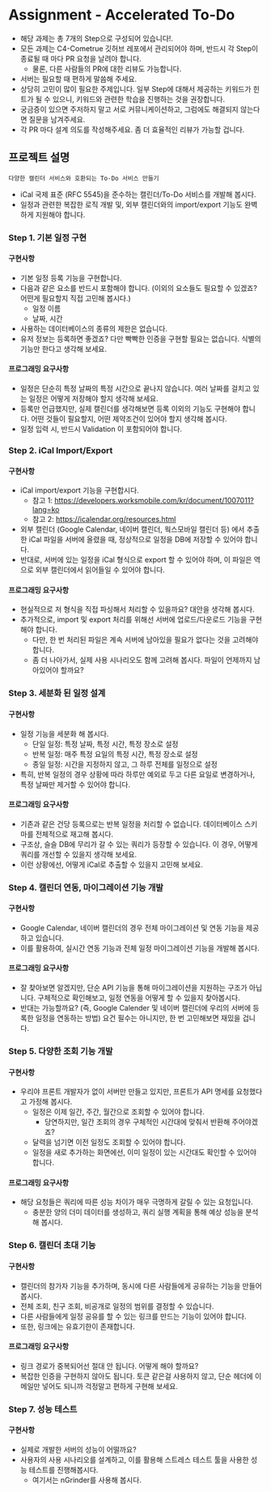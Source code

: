 # Assignment - Accelerated To-Do

- 해당 과제는 총 7개의 Step으로 구성되어 있습니다!.
- 모든 과제는 C4-Cometrue 깃허브 레포에서 관리되어야 하며, 반드시 각 Step이 종료될 때 마다 PR 요청을 날려야 합니다.
  - 물론, 다른 사람들의 PR에 대한 리뷰도 가능합니다.
- 서버는 필요할 때 편하게 말씀해 주세요.
- 상당히 고민이 많이 필요한 주제입니다. 일부 Step에 대해서 제공하는 키워드가 힌트가 될 수 있으니, 키워드와 관련한 학습을 진행하는 것을 권장합니다.
- 궁금증이 있으면 주저하지 말고 서로 커뮤니케이션하고, 그럼에도 해결되지 않는다면 질문을 남겨주세요.
- 각 PR 마다 설계 의도를 작성해주세요. 좀 더 효율적인 리뷰가 가능할 겁니다.

## 프로젝트 설명
`다양한 캘린더 서비스와 호환되는 To-Do 서비스 만들기`

- iCal 국제 표준 (RFC 5545)을 준수하는 캘린더/To-Do 서비스를 개발해 봅시다.
- 일정과 관련한 복잡한 로직 개발 및, 외부 캘린더와의 import/export 기능도 완벽하게 지원해야 합니다.

### Step 1. 기본 일정 구현
#### 구현사항
- 기본 일정 등록 기능을 구현합니다.
- 다음과 같은 요소를 반드시 포함해야 합니다. (이외의 요소들도 필요할 수 있겠죠? 어떤게 필요할지 직접 고민해 봅시다.)
    - 일정 이름
    - 날짜, 시간
- 사용하는 데이터베이스의 종류의 제한은 없습니다.
- 유저 정보는 등록하면 좋겠죠? 다만 빡빡한 인증을 구현할 필요는 없습니다. 식별의 기능만 한다고 생각해 보세요.

#### 프로그래밍 요구사항
- 일정은 단순히 특정 날짜의 특정 시간으로 끝나지 않습니다. 여러 날짜를 걸치고 있는 일정은 어떻게 저장해야 할지 생각해 보세요.
- 등록만 언급했지만, 실제 캘린더를 생각해보면 등록 이외의 기능도 구현해야 합니다. 어떤 것들이 필요할지, 어떤 제약조건이 있어야 할지 생각해 봅시다.
- 일정 입력 시, 반드시 Validation 이 포함되어야 합니다.

### Step 2. iCal Import/Export
#### 구현사항
- iCal import/export 기능을 구현합시다.
    - 참고 1: https://developers.worksmobile.com/kr/document/1007011?lang=ko
    - 참고 2: https://icalendar.org/resources.html
- 외부 캘린더 (Google Calendar, 네이버 캘린더, 웍스모바일 캘린더 등) 에서 추출한 iCal 파일을 서버에 올렸을 때, 정상적으로 일정을 DB에 저장할 수 있어야 합니다.
- 반대로, 서버에 있는 일정을 iCal 형식으로 export 할 수 있어야 하며, 이 파일은 역으로 외부 캘린더에서 읽어들일 수 있어야 합니다.

#### 프로그래밍 요구사항
- 현실적으로 저 형식을 직접 파싱해서 처리할 수 있을까요? 대안을 생각해 봅시다.
- 추가적으로, import 및 export 처리를 위해선 서버에 업로드/다운로드 기능을 구현해야 합니다.
    - 다만, 한 번 처리된 파일은 계속 서버에 남아있을 필요가 없다는 것을 고려해야 합니다.
    - 좀 더 나아가서, 실제 사용 시나리오도 함께 고려해 봅시다. 파일이 언제까지 남아있어야 할까요?

### Step 3. 세분화 된 일정 설계
#### 구현사항
- 일정 기능을 세분화 해 봅시다.
    - 단일 일정: 특정 날짜, 특정 시간, 특정 장소로 설정
    - 반복 일정: 매주 특정 요일의 특정 시간, 특정 장소로 설정
    - 종일 일정: 시간을 지정하지 않고, 그 하루 전체를 일정으로 설정
- 특히, 반복 일정의 경우 상황에 따라 하루만 예외로 두고 다른 요일로 변경하거나, 특정 날짜만 제거할 수 있어야 합니다.
#### 프로그래밍 요구사항
- 기존과 같은 건당 등록으로는 반복 일정을 처리할 수 없습니다. 데이터베이스 스키마를 전체적으로 재고해 봅시다.
- 구조상, 슬슬 DB에 무리가 갈 수 있는 쿼리가 등장할 수 있습니다. 이 경우, 어떻게 쿼리를 개선할 수 있을지 생각해 보세요.
- 이런 상황에선, 어떻게 iCal로 추출할 수 있을지 고민해 보세요.

### Step 4. 캘린더 연동, 마이그레이션 기능 개발
#### 구현사항
- Google Calendar, 네이버 캘린더의 경우 전체 마이그레이션 및 연동 기능을 제공하고 있습니다.
- 이를 활용하여, 실시간 연동 기능과 전체 일정 마이그레이션 기능을 개발해 봅시다.
#### 프로그래밍 요구사항
- 잘 찾아보면 알겠지만, 단순 API 기능을 통해 마이그레이션을 지원하는 구조가 아닙니다. 구체적으로 확인해보고, 일정 연동을 어떻게 할 수 있을지 찾아봅시다.
- 반대는 가능할까요? (즉, Google Calender 및 네이버 캘린더에 우리의 서버에 등록한 일정을 연동하는 방법) 요건 필수는 아니지만, 한 번 고민해보면 재밌을 겁니다.

### Step 5. 다양한 조회 기능 개발
#### 구현사항
- 우리야 프론트 개발자가 없이 서버만 만들고 있지만, 프론트가 API 명세를 요청했다고 가정해 봅시다.
    - 일정은 이제 일간, 주간, 월간으로 조회할 수 있어야 합니다.
        - 당연하지만, 일간 조회의 경우 구체적인 시간대에 맞춰서 반환해 주어야겠죠?
    - 달력을 넘기면 이전 일정도 조회할 수 있어야 합니다.
    - 일정을 새로 추가하는 화면에선, 이미 일정이 있는 시간대도 확인할 수 있어야 합니다.
#### 프로그래밍 요구사항
- 해당 요청들은 쿼리에 따른 성능 차이가 매우 극명하게 갈릴 수 있는 요청입니다.
    - 충분한 양의 더미 데이터를 생성하고, 쿼리 실행 계획을 통해 예상 성능을 분석해 봅시다.

### Step 6. 캘린더 초대 기능
#### 구현사항
- 캘린더의 참가자 기능을 추가하며, 동시에 다른 사람들에게 공유하는 기능을 만들어 봅시다.
- 전체 조회, 친구 조회, 비공개로 일정의 범위를 결정할 수 있습니다.
- 다른 사람들에게 일정 공유를 할 수 있는 링크를 만드는 기능이 있어야 합니다.
- 또한, 링크에는 유효기한이 존재합니다.
#### 프로그래밍 요구사항
- 링크 경로가 중복되어선 절대 안 됩니다. 어떻게 해야 할까요?
- 복잡한 인증을 구현하지 않아도 됩니다. 토큰 같은걸 사용하지 않고, 단순 헤더에 이메일만 넣어도 되니까 걱정말고 편하게 구현해 보세요.

### Step 7. 성능 테스트
#### 구현사항
- 실제로 개발한 서버의 성능이 어떨까요?
- 사용자의 사용 시나리오를 설계하고, 이를 활용해 스트레스 테스트 툴을 사용한 성능 테스트를 진행해봅시다.
    - 여기서는 nGrinder를 사용해 봅시다.